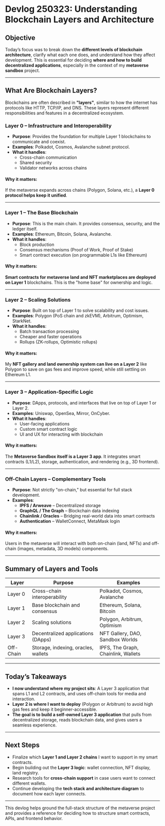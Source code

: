 # Devlog 250323: Understanding Blockchain Layers and Architecture

## **Objective**
Today’s focus was to break down the **different levels of blockchain architecture**, clarify what each one does, and understand how they affect development. This is essential for deciding **where and how to build decentralized applications**, especially in the context of my **metaverse sandbox** project.

---

## **What Are Blockchain Layers?**

Blockchains are often described in **"layers"**, similar to how the internet has protocols like HTTP, TCP/IP, and DNS. These layers represent different responsibilities and features in a decentralized ecosystem.

### **Layer 0 – Infrastructure and Interoperability**
- **Purpose**: Provides the foundation for multiple Layer 1 blockchains to communicate and coexist.
- **Examples**: Polkadot, Cosmos, Avalanche subnet protocol.
- **What it handles**:
  - Cross-chain communication
  - Shared security
  - Validator networks across chains

#### Why it matters:
If the metaverse expands across chains (Polygon, Solana, etc.), a **Layer 0 protocol helps keep it unified**.

---

### **Layer 1 – The Base Blockchain**
- **Purpose**: This is the main chain. It provides consensus, security, and the ledger itself.
- **Examples**: Ethereum, Bitcoin, Solana, Avalanche.
- **What it handles**:
  - Block production
  - Consensus mechanisms (Proof of Work, Proof of Stake)
  - Smart contract execution (on programmable L1s like Ethereum)

#### Why it matters:
**Smart contracts for metaverse land and NFT marketplaces are deployed on Layer 1** blockchains. This is the "home base" for ownership and logic.

---

### **Layer 2 – Scaling Solutions**
- **Purpose**: Built on top of Layer 1 to solve scalability and cost issues.
- **Examples**: Polygon (PoS chain and zkEVM), Arbitrum, Optimism, StarkNet.
- **What it handles**:
  - Batch transaction processing
  - Cheaper and faster operations
  - Rollups (ZK-rollups, Optimistic rollups)

#### Why it matters:
My **NFT gallery and land ownership system can live on a Layer 2** like Polygon to save on gas fees and improve speed, while still settling on Ethereum L1.

---

### **Layer 3 – Application-Specific Logic**
- **Purpose**: DApps, protocols, and interfaces that live on top of Layer 1 or Layer 2.
- **Examples**: Uniswap, OpenSea, Mirror, OnCyber.
- **What it handles**:
  - User-facing applications
  - Custom smart contract logic
  - UI and UX for interacting with blockchain

#### Why it matters:
The **Metaverse Sandbox itself is a Layer 3 app**. It integrates smart contracts (L1/L2), storage, authentication, and rendering (e.g., 3D frontend).

---

### **Off-Chain Layers – Complementary Tools**
- **Purpose**: Not strictly "on-chain," but essential for full stack development.
- **Examples**:
  - **IPFS / Arweave** – Decentralized storage
  - **GraphQL / The Graph** – Blockchain data indexing
  - **Chainlink / Oracles** – Bridging real-world data into smart contracts
  - **Authentication** – WalletConnect, MetaMask login

#### Why it matters:
Users in the metaverse will interact with both on-chain (land, NFTs) and off-chain (images, metadata, 3D models) components.

---

## **Summary of Layers and Tools**

| Layer        | Purpose                                   | Examples                             |
|--------------|--------------------------------------------|--------------------------------------|
| Layer 0      | Cross-chain interoperability               | Polkadot, Cosmos, Avalanche          |
| Layer 1      | Base blockchain and consensus              | Ethereum, Solana, Bitcoin            |
| Layer 2      | Scaling solutions                          | Polygon, Arbitrum, Optimism          |
| Layer 3      | Decentralized applications (DApps)         | NFT Gallery, DAO, Sandbox Worlds     |
| Off-Chain    | Storage, indexing, oracles, wallets        | IPFS, The Graph, Chainlink, Wallets  |

---

## **Today’s Takeaways**
- **I now understand where my project sits**: A Layer 3 application that spans L1 and L2 contracts, and uses off-chain tools for media and interaction.
- **Layer 2 is where I want to deploy** (Polygon or Arbitrum) to avoid high gas fees and keep it beginner-accessible.
- **The goal is to build a self-owned Layer 3 application** that pulls from decentralized storage, reads blockchain data, and gives users a seamless experience.

---

## **Next Steps**
- Finalize which **Layer 1 and Layer 2 chains** I want to support in my smart contracts.
- Begin building out the **Layer 3 logic**: wallet connection, NFT display, land registry.
- Research tools for **cross-chain support** in case users want to connect different wallets.
- Continue developing the **tech stack and architecture diagram** to document how each layer connects.

---

This devlog helps ground the full-stack structure of the metaverse project and provides a reference for deciding how to structure smart contracts, APIs, and frontend behavior.
